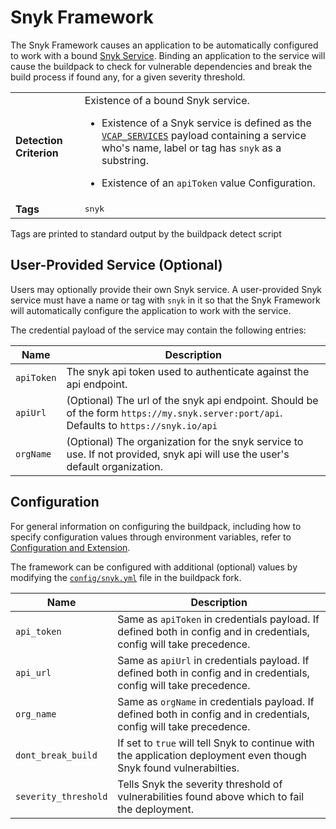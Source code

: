 # Snyk Framework
The Snyk Framework causes an application to be automatically configured to work with a bound [Snyk Service][].
Binding an application to the service will cause the buildpack to check for vulnerable dependencies and break the build process
if found any, for a given severity threshold.

<table>
  <tr>
    <td><strong>Detection Criterion</strong></td><td>Existence of a bound Snyk service.
      <ul>
        <li>Existence of a Snyk service is defined as the <a href="http://docs.cloudfoundry.org/devguide/deploy-apps/environment-variable.html#VCAP-SERVICES"><code>VCAP_SERVICES</code></a> payload containing a service who's name, label or tag has <code>snyk</code> as a substring.</li>
      </ul>
      <ul>
        <li>Existence of an <code>apiToken</code> value Configuration.
      </ul>
    </td>
  </tr>
  <tr>
    <td><strong>Tags</strong></td>
    <td><tt>snyk</td>
  </tr>
</table>
Tags are printed to standard output by the buildpack detect script

## User-Provided Service (Optional)
Users may optionally provide their own Snyk service. A user-provided Snyk service must have a name or tag with `snyk` in it so that the Snyk Framework will automatically configure the application to work with the service.

The credential payload of the service may contain the following entries:

| Name | Description
| ---- | -----------
| `apiToken` | The snyk api token used to authenticate against the api endpoint.
| `apiUrl` | (Optional) The url of the snyk api endpoint. Should be of the form `https://my.snyk.server:port/api`. Defaults to `https://snyk.io/api`
| `orgName` | (Optional) The organization for the snyk service to use. If not provided, snyk api will use the user's default organization.

## Configuration
For general information on configuring the buildpack, including how to specify configuration values through environment variables, refer to [Configuration and Extension][].

The framework can be configured with additional (optional) values by modifying the [`config/snyk.yml`][] file in the buildpack fork.

| Name | Description
| ---- | -----------
| `api_token` | Same as `apiToken` in credentials payload. If defined both in config and in credentials, config will take precedence.
| `api_url` | Same as `apiUrl` in credentials payload. If defined both in config and in credentials, config will take precedence.
| `org_name` | Same as `orgName` in credentials payload. If defined both in config and in credentials, config will take precedence.
| `dont_break_build` | If set to `true` will tell Snyk to continue with the application deployment even though Snyk found vulnerabilties.
| `severity_threshold` | Tells Snyk the severity threshold of vulnerabilities found above which to fail the deployment.

[Snyk Service]: https://snyk.io
[Configuration and Extension]: ../README.md#configuration-and-extension
[`config/snyk.yml`]: ../config/snyk.yml
